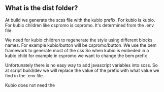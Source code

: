 ## What is the dist folder?
At build we generate the scss file with the kubio prefix. For kubio is kubio. For kubio children
like cspromo is cspromo. It's determined from the .env file

We need for kubio children to regenerate the style using different blocks names. For example
kubio/button will be cspromo/button. We use the bem framework to generate most of the css
So when kubio is embeded in a kubio child for example in cspromo we want to change the bem prefix

Unfortunately there is no easy way to add javascript variables into scss. So at script build/dev we
will replace the value of the prefix with what value we find in the .env file. 


Kubio does not need the 
